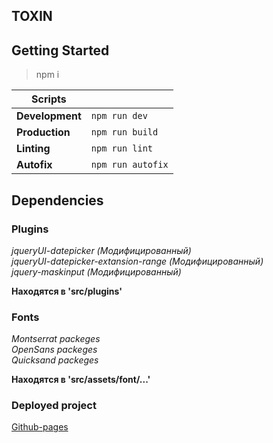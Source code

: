 ## TOXIN

## Getting Started 

>npm i 

|Scripts||
|---|---|
|  __Development__ | ``` npm run dev ```|
|  __Production__ | ```npm run build ``` |
| __Linting__ | ```npm run lint```  |
| __Autofix__ | ```npm run autofix```  |

## Dependencies

### Plugins 

_jqueryUI-datepicker (_Модифицированный_)   
jqueryUI-datepicker-extansion-range (_Модифицированный_)    
jquery-maskinput (Модифицированный)_       

**Находятся в 'src/plugins'**

### Fonts

_Montserrat packeges  
OpenSans packeges  
Quicksand packeges_ 

**Находятся в 'src/assets/font/...'**


### Deployed project

[Github-pages](https://euyevnc.github.io/Ui-kit-and-SitePages/)